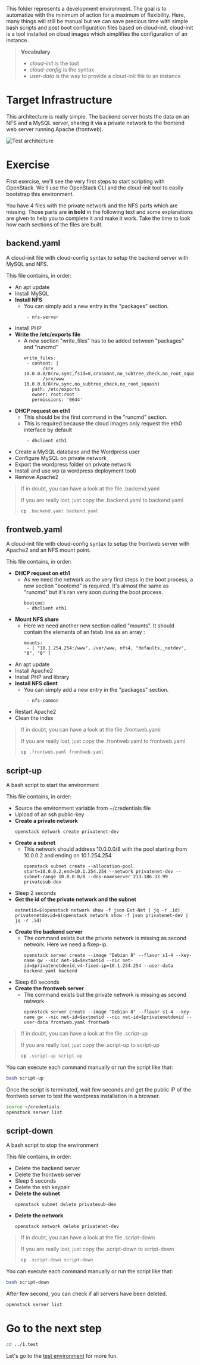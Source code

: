 This folder represents a development environment. The goal is to automatize with the minimum of action for a maximum of flexibility. Here, many things will still be manual but we can save precious time with simple bash scripts and post boot configuration files based on cloud-init. cloud-init is a tool installed on cloud images which simplifies the configuration of an instance.

> **Vocabulary**
>
> * *cloud-init* is the tool
> * *cloud-config* is the syntax
> * *user-data* is the way to provide a cloud-init file to an instance

# Target Infrastructure

This architecture is really simple. The backend server hosts the data on an NFS and a MySQL server, sharing it via a private network to the frontend web server running Apache (frontweb).

![Test architecture](./content/arch.png)

# Exercise

First exercise, we'll see the very first steps to start scripting with OpenStack. We'll use the OpenStack CLI and the cloud-init tool to easily bootstrap this environment.

You have 4 files with the private network and the NFS parts which are missing. Those parts are **in bold** in the following text and some explanations are given to help you to complete it and make it work. Take the time to look how each sections of the files are built.

## backend.yaml

A cloud-init file with cloud-config syntax to setup the backend server with MySQL and NFS.

This file contains, in order:

  * An apt update
  * Install MySQL
  * **Install NFS**
    * You can simply add a new entry in the "packages" section.
      ```
       - nfs-server
      ```
  * Install PHP
  * **Write the /etc/exports file**
    * A new section "write_files" has to be added between "packages" and "runcmd"
      ```
      write_files:
       - content: |
             /srv        10.0.0.0/8(rw,sync,fsid=0,crossmnt,no_subtree_check,no_root_squash)
             /srv/www    10.0.0.0/8(rw,sync,no_subtree_check,no_root_squash)
         path: /etc/exports
         owner: root:root
         permissions: '0644'
      ```
  * **DHCP request on eth1**
    * This should be the first command in the "runcmd" section.
    * This is required because the cloud images only request the eth0 interface by default
      ```
       - dhclient eth1
      ```
  * Create a MySQL database and the Wordpress user
  * Configure MySQL on private network
  * Export the wordpress folder on private network
  * Install and use wp (a wordpress deployment tool)
  * Remove Apache2

> If in doubt, you can have a look at the file .backend.yaml
>
> If you are really lost, just copy the .backend.yaml to backend.yaml
> ```bash
> cp .backend.yaml backend.yaml
> ```

## frontweb.yaml

A cloud-init file with cloud-config syntax to setup the frontweb server with Apache2 and an NFS mount point.

This file contains, in order:

  * **DHCP request on eth1**
    * As we need the network as the very first steps in the boot process, a new section "bootcmd" is required. It's almost the same as "runcmd" but it's ran very soon during the boot process.
      ```
      bootcmd:
       - dhclient eth1
      ```
  * **Mount NFS share**
    * Here we need another new section called "mounts". It should contain the elements of an fstab line as an array :
      ```
      mounts:
       - [ "10.1.254.254:/www", /var/www, nfs4, "defaults,_netdev", "0", "0" ]
      ```
  * An apt update
  * Install Apache2
  * Install PHP and library
  * **Install NFS client**
    * You can simply add a new entry in the "packages" section.
      ```
       - nfs-common
      ```
  * Restart Apache2
  * Clean the index

> If in doubt, you can have a look at the file .frontweb.yaml
>
> If you are really lost, just copy the .frontweb.yaml to frontweb.yaml
> ```bash
> cp .frontweb.yaml frontweb.yaml
> ```

## script-up

A bash script to start the environment

This file contains, in order:

  * Source the environment variable from ~/credentials file
  * Upload of an ssh public-key
  * **Create a private network**
    ```
    openstack network create privatenet-dev
    ```
  * **Create a subnet**
    * This network should address 10.0.0.0/8 with the pool starting from 10.0.0.2 and ending on 10.1.254.254
      ```
      openstack subnet create --allocation-pool start=10.0.0.2,end=10.1.254.254 --network privatenet-dev --subnet-range 10.0.0.0/8 --dns-nameserver 213.186.33.99 privatesub-dev
      ```
  * Sleep 2 seconds
  * **Get the id of the private network and the subnet**
    ```
    extnetid=$(openstack network show -f json Ext-Net | jq -r .id)
    privatenetdevid=$(openstack network show -f json privatenet-dev | jq -r .id)
    ```
  * **Create the backend server**
    * The command exists but the private network is missing as second network. Here we need a fixep-ip.
      ```
      openstack server create --image "Debian 8" --flavor s1-4 --key-name gw --nic net-id=$extnetid --nic net-id=$privatenetdevid,v4-fixed-ip=10.1.254.254 --user-data backend.yaml backend
      ```
  * Sleep 60 seconds
  * **Create the frontweb server**
    * The command exists but the private network is missing as second network
      ```
      openstack server create --image "Debian 8" --flavor s1-4 --key-name gw --nic net-id=$extnetid --nic net-id=$privatenetdevid --user-data frontweb.yaml frontweb
      ```

> If in doubt, you can have a look at the file .script-up
>
> If you are really lost, just copy the .script-up to script-up
> ```bash
> cp .script-up script-up
> ```

You can execute each command manually or run the script like that:
```bash
bash script-up
```

Once the script is terminated, wait few seconds and get the public IP of the frontweb server to test the wordpress installation in a browser.
```bash
source ~/credentials
openstack server list
```

## script-down

A bash script to stop the environment

This file contains, in order:

  * Delete the backend server
  * Delete the frontweb server
  * Sleep 5 seconds
  * Delete the ssh keypair
  * **Delete the subnet**
    ```
    openstack subnet delete privatesub-dev
    ```
  * **Delete the network**
    ```
    openstack network delete privatenet-dev
    ```

> If in doubt, you can have a look at the file .script-down
>
> If you are really lost, just copy the .script-down to script-down
> ```bash
> cp .script-down script-down
> ```

You can execute each command manually or run the script like that:
```bash
bash script-down
```

After few second, you can check if all servers have been deleted.
```bash
openstack server list
```

# Go to the next step

```bash
cd ../1.test
```
Let's go to the [test environment](../1.test) for more fun.
